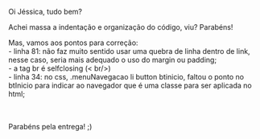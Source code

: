 Oi Jéssica, tudo bem? <br>

Achei massa a indentação e organização do código, viu? Parabéns!<br>

Mas, vamos aos pontos para correção: <br>
    - linha 81: não faz muito sentido usar uma quebra de linha dentro de link, nesse caso, seria 
    mais adequado o uso do margin ou padding; <br>
    - a tag br é selfclosing (< br/>) <br>
    - linha 34: no css, .menuNavegacao li button btinicio, faltou o ponto no btInicio para indicar ao navegador que é uma classe 
    para ser aplicada no html; <br>
<br>
<br>
    
Parabéns pela entrega! ;)